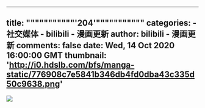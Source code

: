 
---
title: """""""""""'204'"""""""""""
categories: 
    - 社交媒体
    - bilibili - 漫画更新
author: bilibili - 漫画更新
comments: false
date: Wed, 14 Oct 2020 16:00:00 GMT
thumbnail: 'http://i0.hdslb.com/bfs/manga-static/776908c7e5841b346db4fd0dba43c335d50c9638.png'
---

<div>   
<img src="http://i0.hdslb.com/bfs/manga-static/776908c7e5841b346db4fd0dba43c335d50c9638.png" referrerpolicy="no-referrer">  
</div>
            